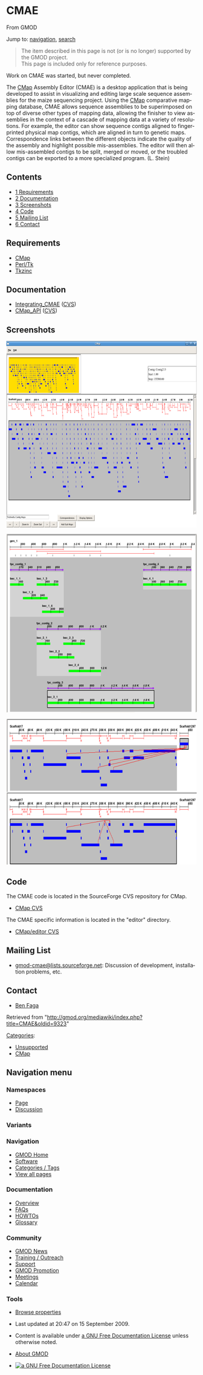 <div id="mw-page-base" class="noprint">

</div>

<div id="mw-head-base" class="noprint">

</div>

<div id="content" class="mw-body" role="main">

<span id="top"></span>

<div id="mw-js-message" style="display:none;">

</div>



# <span dir="auto">CMAE</span>

<div id="bodyContent">

<div id="siteSub">

From GMOD

</div>

<div id="contentSub">

</div>

<div id="jump-to-nav" class="mw-jump">

Jump to: [navigation](#mw-navigation), [search](#p-search)

</div>

<div id="mw-content-text" class="mw-content-ltr" lang="en" dir="ltr">

> The item described in this page is not (or is no longer) supported by
> the GMOD project.  
> This page is included only for reference purposes.

<div class="emphasisbox">

Work on CMAE was started, but never completed.

</div>

The [CMap](CMap.1 "CMap") Assembly Editor (CMAE) is a desktop
application that is being developed to assist in visualizing and editing
large scale sequence assemblies for the maize sequencing project. Using
the [CMap](CMap.1 "CMap") comparative mapping database, CMAE allows
sequence assemblies to be superimposed on top of diverse other types of
mapping data, allowing the finisher to view assemblies in the context of
a cascade of mapping data at a variety of resolutions. For example, the
editor can show sequence contigs aligned to fingerprinted physical map
contigs, which are aligned in turn to genetic maps. Correspondence links
between the different objects indicate the quality of the assembly and
highlight possible mis-assemblies. The editor will then allow
mis-assembled contigs to be split, merged or moved, or the troubled
contigs can be exported to a more specialized program. (L. Stein)

<div id="toc" class="toc">

<div id="toctitle">

## Contents

</div>

- [<span class="tocnumber">1</span>
  <span class="toctext">Requirements</span>](#Requirements)
- [<span class="tocnumber">2</span>
  <span class="toctext">Documentation</span>](#Documentation)
- [<span class="tocnumber">3</span>
  <span class="toctext">Screenshots</span>](#Screenshots)
- [<span class="tocnumber">4</span>
  <span class="toctext">Code</span>](#Code)
- [<span class="tocnumber">5</span> <span class="toctext">Mailing
  List</span>](#Mailing_List)
- [<span class="tocnumber">6</span>
  <span class="toctext">Contact</span>](#Contact)

</div>

## <span id="Requirements" class="mw-headline">Requirements</span>

- [CMap](CMap.1 "CMap")
- <a href="http://www.perltk.org/" class="external text"
  rel="nofollow">Perl/Tk</a>
- <a href="http://www.tkzinc.org/tkzinc/index.php" class="external text"
  rel="nofollow">Tkzinc</a>

## <span id="Documentation" class="mw-headline">Documentation</span>

- [Integrating_CMAE](Integrating_CMAE "Integrating CMAE") (<a
  href="http://gmod.cvs.sourceforge.net/gmod/cmap/editor/Integrating_CMAE.pod?view=markup"
  class="external text" rel="nofollow">CVS</a>)
- [CMap_API](CMap_API "CMap API") (<a
  href="http://gmod.cvs.sourceforge.net/gmod/cmap/docs/CMAP_API.pod?view=markup"
  class="external text" rel="nofollow">CVS</a>)

## <span id="Screenshots" class="mw-headline">Screenshots</span>

<a href="File:CMAE_Screenshot1.png" class="image"><img
src="../mediawiki/images/a/a1/CMAE_Screenshot1.png" width="700"
height="492" alt="CMAE Screenshot1.png" /></a>

<a href="File:CMAE_Screenshot2.png" class="image"><img
src="../mediawiki/images/a/a4/CMAE_Screenshot2.png" width="600"
height="471" alt="CMAE Screenshot2.png" /></a>

<a href="File:CMAE_Screenshot3.png" class="image"><img
src="../mediawiki/images/5/5f/CMAE_Screenshot3.png" width="700"
height="384" alt="CMAE Screenshot3.png" /></a>

## <span id="Code" class="mw-headline">Code</span>

The CMAE code is located in the SourceForge CVS repository for CMap.

- <a href="http://gmod.cvs.sourceforge.net/gmod/cmap/"
  class="external text" rel="nofollow">CMap CVS</a>

The CMAE specific information is located in the "editor" directory.

- <a href="http://gmod.cvs.sourceforge.net/gmod/cmap/editor/"
  class="external text" rel="nofollow">CMap/editor CVS</a>

## <span id="Mailing_List" class="mw-headline">Mailing List</span>

- gmod-cmae@lists.sourceforge.net: Discussion of development,
  installation problems, etc.

## <span id="Contact" class="mw-headline">Contact</span>

- [Ben Faga](User:Faga "User:Faga")

</div>

<div class="printfooter">

Retrieved from
"<http://gmod.org/mediawiki/index.php?title=CMAE&oldid=9323>"

</div>

<div id="catlinks" class="catlinks">

<div id="mw-normal-catlinks" class="mw-normal-catlinks">

[Categories](Special:Categories "Special:Categories"):

- [Unsupported](Category:Unsupported "Category:Unsupported")
- [CMap](Category:CMap "Category:CMap")

</div>

</div>

<div class="visualClear">

</div>

</div>

</div>

<div id="mw-navigation">

## Navigation menu

<div id="mw-head">



<div id="left-navigation">

<div id="p-namespaces" class="vectorTabs" role="navigation"
aria-labelledby="p-namespaces-label">

### Namespaces

- <span id="ca-nstab-main"><a href="CMAE" accesskey="c" title="View the content page [c]">Page</a></span>
- <span id="ca-talk"><a
  href="http://gmod.org/mediawiki/index.php?title=Talk:CMAE&amp;action=edit&amp;redlink=1"
  accesskey="t"
  title="Discussion about the content page [t]">Discussion</a></span>

</div>

<div id="p-variants" class="vectorMenu emptyPortlet" role="navigation"
aria-labelledby="p-variants-label">

### 

### Variants[](#)

<div class="menu">

</div>

</div>

</div>

<div id="right-navigation">





</div>



</div>

</div>

</div>

<div id="mw-panel">

<div id="p-logo" role="banner">

<a href="Main_Page"
style="background-image: url(../images/GMOD-cogs.png);"
title="Visit the main page"></a>

</div>

<div id="p-Navigation" class="portal" role="navigation"
aria-labelledby="p-Navigation-label">

### Navigation

<div class="body">

- <span id="n-GMOD-Home">[GMOD Home](Main_Page)</span>
- <span id="n-Software">[Software](GMOD_Components)</span>
- <span id="n-Categories-.2F-Tags">[Categories /
  Tags](Categories)</span>
- <span id="n-View-all-pages">[View all pages](Special:AllPages)</span>

</div>

</div>

<div id="p-Documentation" class="portal" role="navigation"
aria-labelledby="p-Documentation-label">

### Documentation

<div class="body">

- <span id="n-Overview">[Overview](Overview)</span>
- <span id="n-FAQs">[FAQs](Category:FAQ)</span>
- <span id="n-HOWTOs">[HOWTOs](Category:HOWTO)</span>
- <span id="n-Glossary">[Glossary](Glossary)</span>

</div>

</div>

<div id="p-Community" class="portal" role="navigation"
aria-labelledby="p-Community-label">

### Community

<div class="body">

- <span id="n-GMOD-News">[GMOD News](GMOD_News)</span>
- <span id="n-Training-.2F-Outreach">[Training /
  Outreach](Training_and_Outreach)</span>
- <span id="n-Support">[Support](Support)</span>
- <span id="n-GMOD-Promotion">[GMOD Promotion](GMOD_Promotion)</span>
- <span id="n-Meetings">[Meetings](Meetings)</span>
- <span id="n-Calendar">[Calendar](Calendar)</span>

</div>

</div>

<div id="p-tb" class="portal" role="navigation"
aria-labelledby="p-tb-label">

### Tools

<div class="body">


- <span id="t-smwbrowselink"><a href="Special:Browse/CMAE" rel="smw-browse">Browse properties</a></span>


</div>

</div>

</div>

</div>

<div id="footer" role="contentinfo">

- <span id="footer-info-lastmod">Last updated at 20:47 on 15 September
  2009.</span>
<!-- - <span id="footer-info-viewcount">51,596 page views.</span> -->
- <span id="footer-info-copyright">Content is available under
  <a href="http://www.gnu.org/licenses/fdl-1.3.html" class="external"
  rel="nofollow">a GNU Free Documentation License</a> unless otherwise
  noted.</span>

<!-- -->

- <span id="footer-places-about">[About
  GMOD](GMOD:About "GMOD:About")</span>

<!-- -->

- <span id="footer-copyrightico">[<img src="http://www.gnu.org/graphics/gfdl-logo-small.png" width="88"
  height="31" alt="a GNU Free Documentation License" />](http://www.gnu.org/licenses/fdl-1.3.html)</span>




</div>
